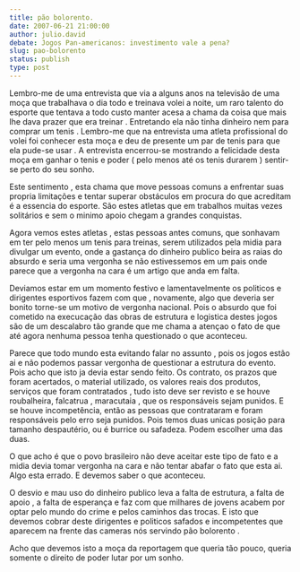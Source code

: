 ```yaml
---
title: pão bolorento.
date: 2007-06-21 21:00:00
author: julio.david
debate: Jogos Pan-americanos: investimento vale a pena?
slug: pao-bolorento
status: publish 
type: post
---
```


Lembro-me de uma entrevista que via a alguns anos na televisão de uma moça que trabalhava o dia todo e treinava volei a noite, um raro talento do esporte que tentava a todo custo manter acesa a chama da coisa que mais lhe dava prazer que era treinar . Entretando ela não tinha dinheiro nem para comprar um tenis . Lembro-me que na entrevista uma atleta profissional do volei foi conhecer esta moça e deu de presente um par de tenis para que ela pude-se usar . A entrevista encerrou-se mostrando a felicidade desta moça em ganhar o tenis e poder ( pelo menos até os tenis durarem ) sentir-se perto do seu sonho.   

Este sentimento , esta chama que move pessoas comuns a enfrentar suas propria limitações e tentar superar obstáculos em procura do que acreditam é a essencia do esporte. São estes atletas que em trabalhos muitas vezes solitários e sem o minimo apoio chegam a grandes conquistas.  

Agora vemos estes atletas , estas pessoas antes comuns, que sonhavam em ter pelo menos um tenis para treinas, serem utilizados pela midia para divulgar um evento, onde a gastança do dinheiro publico beira as raias do absurdo e seria uma vergonha se não estivessemos em um pais onde parece que a vergonha na cara é um artigo que anda em falta.   

Deviamos estar em um momento festivo e lamentavelmente os politicos e dirigentes esportivos fazem com que , novamente, algo que deveria ser bonito torne-se um motivo de vergonha nacional. Pois o absurdo que foi cometido na execucação das obras de estrutura e logistica destes jogos são de um descalabro tão grande que me chama a atençao o fato de que até agora nenhuma pessoa tenha questionado o que aconteceu.  

Parece que todo mundo esta evitando falar no assunto , pois os jogos estão ai e não podemos passar vergonha de questionar a estrutura do evento. Pois acho que isto ja devia estar sendo feito. Os contrato, os prazos que foram acertados, o material utilizado, os valores reais dos produtos, serviços que foram contratados , tudo isto deve ser revisto e se houve roubalheira, falcatrua , maracutaia , que os responsáveis sejam punidos. E se houve incompetência, então as pessoas que contrataram e foram responsáveis pelo erro seja punidos. Pois temos duas unicas posição para tamanho despautério, ou é burrice ou safadeza. Podem escolher uma das duas.  

O que acho é que o povo brasileiro não deve aceitar este tipo de fato e a midia devia tomar vergonha na cara e não tentar abafar o fato que esta ai. Algo esta errado. E devemos saber o que aconteceu.   

O desvio e mau uso do dinheiro publico leva a falta de estrutura, a falta de apoio , a falta de esperança e faz com que milhares de jovens acabem por optar pelo mundo do crime e pelos caminhos das trocas. E isto que devemos cobrar deste dirigentes e politicos safados e incompetentes que aparecem na frente das cameras nós servindo pão bolorento .   

Acho que devemos isto a moça da reportagem que queria tão pouco, queria somente o direito de poder lutar por um sonho.

